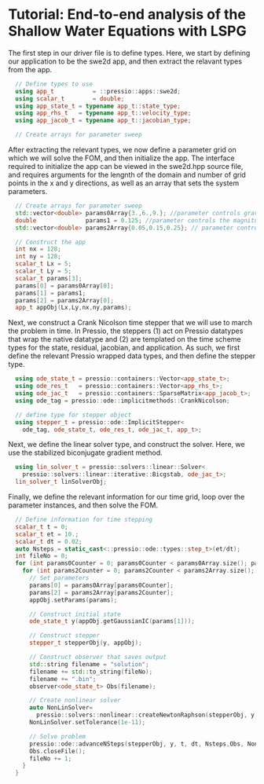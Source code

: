 
# Tutorial: End-to-end analysis of the Shallow Water Equations with LSPG 
The first step in our driver file is to define types. Here, we start by defining our application to be the swe2d app, and then extract the relavant types from the app.
```cpp
  // Define types to use
  using app_t	        = ::pressio::apps::swe2d;
  using scalar_t        = double;
  using app_state_t	= typename app_t::state_type;
  using app_rhs_t	= typename app_t::velocity_type;
  using app_jacob_t	= typename app_t::jacobian_type;

  // Create arrays for parameter sweep
```
After extracting the relevant types, we now define a parameter grid on which we will solve the FOM, and then initialize the app. The interface required to initialize the app can be viewed in the swe2d.hpp source file, and requires 
arguments for the lengnth of the domain and number of grid points in the x and y directions, as well as an array that sets the system parameters. 
```cpp
  // Create arrays for parameter sweep
  std::vector<double> params0Array{3.,6.,9.}; //parameter controls gravity
  double              params1 = 0.125; //parameter controls the magnitude of the initial pulse (kept constant here)
  std::vector<double> params2Array{0.05,0.15,0.25}; // parameter controls the forcing

  // Construct the app
  int nx = 128;
  int ny = 128;
  scalar_t Lx = 5;
  scalar_t Ly = 5;
  scalar_t params[3];
  params[0] = params0Array[0]; 
  params[1] = params1; 
  params[2] = params2Array[0]; 
  app_t appObj(Lx,Ly,nx,ny,params);
```
Next, we construct a Crank Nicolson time stepper that we will use to march the problem in time. In Pressio, the steppers (1) act on Pressio datatypes that wrap the native datatype and (2) are templated on the time scheme types for the state, residual, jacobian, and application. As such, we first define the relevant Pressio wrapped data types, and then define the stepper type. 
```cpp
  using ode_state_t = pressio::containers::Vector<app_state_t>;
  using ode_res_t   = pressio::containers::Vector<app_rhs_t>;
  using ode_jac_t   = pressio::containers::SparseMatrix<app_jacob_t>;
  using ode_tag = pressio::ode::implicitmethods::CrankNicolson;

  // define type for stepper object
  using stepper_t = pressio::ode::ImplicitStepper<
    ode_tag, ode_state_t, ode_res_t, ode_jac_t, app_t>;

```
Next, we define the linear solver type, and construct the solver. Here, we use the stabilized biconjugate gradient method. 
```cpp
  using lin_solver_t = pressio::solvers::linear::Solver<
    pressio::solvers::linear::iterative::Bicgstab, ode_jac_t>;
  lin_solver_t linSolverObj;

```
Finally, we define the relevant information for our time grid, loop over the parameter instances, and then solve the FOM.
```cpp
  // Define information for time stepping
  scalar_t t = 0; 
  scalar_t et = 10.; 
  scalar_t dt = 0.02;
  auto Nsteps = static_cast<::pressio::ode::types::step_t>(et/dt);
  int fileNo = 0;
  for (int params0Counter = 0; params0Counter < params0Array.size(); params0Counter++){
    for (int params2Counter = 0; params2Counter < params2Array.size(); params2Counter++){
      // Set parameters
      params[0] = params0Array[params0Counter];
      params[2] = params2Array[params2Counter];
      appObj.setParams(params);

      // Construct initial state
      ode_state_t y(appObj.getGaussianIC(params[1]));

      // Construct stepper
      stepper_t stepperObj(y, appObj);

      // Construct observer that saves output
      std::string filename = "solution";
      filename += std::to_string(fileNo);
      filename += ".bin";
      observer<ode_state_t> Obs(filename);

      // Create nonlinear solver
      auto NonLinSolver=
        pressio::solvers::nonlinear::createNewtonRaphson(stepperObj, y,linSolverObj);
      NonLinSolver.setTolerance(1e-11);

      // Solve problem
      pressio::ode::advanceNSteps(stepperObj, y, t, dt, Nsteps,Obs, NonLinSolver);
      Obs.closeFile();
      fileNo += 1;
    }
  }
```


